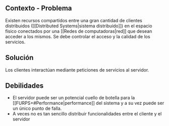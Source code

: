 ## Contexto - Problema
Existen recursos compartidos entre una gran cantidad de clientes distribuidos ([[Distributed Systems|sistema distribuido]]) en el espacio físico conectados por una [[Redes de computadoras|red]] que desean acceder a los mismos. Se debe controlar el acceso y la calidad de los servicios.

## Solución
Los clientes interactúan mediante peticiones de servicios al servidor.

## Debilidades
- El servidor puede ser un potencial cuello de botella para la [[FURPS+#Performance|performance]] del sistema y a su vez puede ser un único punto de falla.
- A veces no es tan sencillo distribuir funcionalidades entre el cliente y el servidor